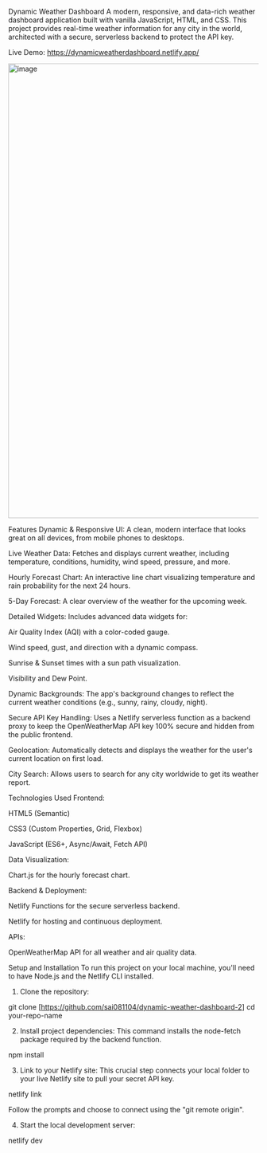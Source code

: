 Dynamic Weather Dashboard
A modern, responsive, and data-rich weather dashboard application built with vanilla JavaScript, HTML, and CSS. This project provides real-time weather information for any city in the world, architected with a secure, serverless backend to protect the API key.

Live Demo: https://dynamicweatherdashboard.netlify.app/

<img width="1880" height="913" alt="image" src="https://github.com/user-attachments/assets/0fe8fb27-0a80-47f0-913d-c48f5c3ebea1" />


Features
Dynamic & Responsive UI: A clean, modern interface that looks great on all devices, from mobile phones to desktops.

Live Weather Data: Fetches and displays current weather, including temperature, conditions, humidity, wind speed, pressure, and more.

Hourly Forecast Chart: An interactive line chart visualizing temperature and rain probability for the next 24 hours.

5-Day Forecast: A clear overview of the weather for the upcoming week.

Detailed Widgets: Includes advanced data widgets for:

Air Quality Index (AQI) with a color-coded gauge.

Wind speed, gust, and direction with a dynamic compass.

Sunrise & Sunset times with a sun path visualization.

Visibility and Dew Point.

Dynamic Backgrounds: The app's background changes to reflect the current weather conditions (e.g., sunny, rainy, cloudy, night).

Secure API Key Handling: Uses a Netlify serverless function as a backend proxy to keep the OpenWeatherMap API key 100% secure and hidden from the public frontend.

Geolocation: Automatically detects and displays the weather for the user's current location on first load.

City Search: Allows users to search for any city worldwide to get its weather report.

Technologies Used
Frontend:

HTML5 (Semantic)

CSS3 (Custom Properties, Grid, Flexbox)

JavaScript (ES6+, Async/Await, Fetch API)

Data Visualization:

Chart.js for the hourly forecast chart.

Backend & Deployment:

Netlify Functions for the secure serverless backend.

Netlify for hosting and continuous deployment.

APIs:

OpenWeatherMap API for all weather and air quality data.

Setup and Installation
To run this project on your local machine, you'll need to have Node.js and the Netlify CLI installed.

1. Clone the repository:

git clone [https://github.com/sai081104/dynamic-weather-dashboard-2]
cd your-repo-name

2. Install project dependencies:
This command installs the node-fetch package required by the backend function.

npm install

3. Link to your Netlify site:
This crucial step connects your local folder to your live Netlify site to pull your secret API key.

netlify link

Follow the prompts and choose to connect using the "git remote origin".

4. Start the local development server:

netlify dev
